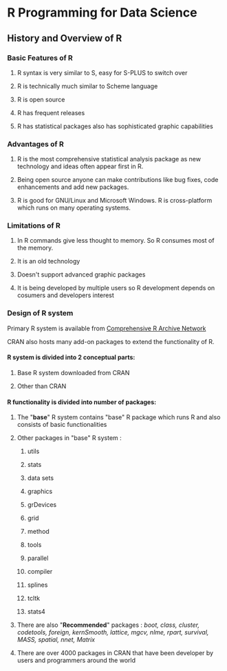 # R Programming for Data Science

## History and Overview of R

###  Basic Features of R

1) R syntax is very similar to S, easy for S-PLUS to switch over


2) R is technically much similar to Scheme language

3) R is open source

4) R has frequent releases

5) R has statistical packages also has sophisticated graphic capabilities

### Advantages of R

1) R is the most comprehensive statistical analysis package as new technology and ideas often appear first in R.

2) Being open source anyone can make contributions like bug fixes, code enhancements and add new packages.

3) R is good for GNU/Linux and Microsoft Windows. R is cross-platform which runs on many operating systems.

### Limitations of R 

1) In R commands give less thought to memory. So R consumes most of the memory.

2) It is an old technology

3) Doesn't support advanced graphic packages

4) It is being developed by multiple users so R development depends on cosumers and developers interest


### Design of R system

Primary R system is available from  [Comprehensive R Archive Network](https://cran.r-project.org/)

CRAN also hosts many add-on packages to extend the functionality of R.


#### R system is divided into 2 conceptual parts: 

1) Base R system downloaded from CRAN 

2) Other than CRAN

#### R functionality is divided into number of packages:

1) The "**base**" R system contains "base" R package which runs R and also consists of basic functionalities

2) Other packages in "base" R system : 

    1) utils

    2) stats

    3) data sets

    4) graphics

    5) grDevices

    6) grid

    7) method

    8) tools

    9) parallel

    10) compiler

    11) splines

    12) tcltk

    13) stats4

3) There are also "**Recommended**" packages : *boot, class, cluster, codetools, foreign, kernSmooth, lattice, mgcv, nlme, rpart, survival, MASS, spatial, nnet, Matrix*

4) There are over 4000 packages in CRAN that have been developer by users and programmers around the world



